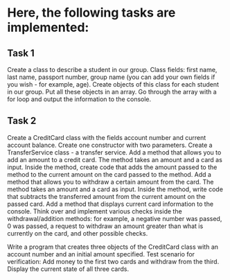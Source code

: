 # Here, the following tasks are implemented:
## Task 1

Create a class to describe a student in our group.
Class fields: first name, last name, passport number, group name (you can add your own fields if you wish - for example, age).
Create objects of this class for each student in our group.
Put all these objects in an array.
Go through the array with a for loop and output the information to the console.
## Task 2

Create a CreditCard class with the fields account number and current account balance.
Create one constructor with two parameters.
Create a TransferService class - a transfer service.
Add a method that allows you to add an amount to a credit card.
The method takes an amount and a card as input. Inside the method, create code that adds the amount passed to the method to the current amount on the card passed to the method.
Add a method that allows you to withdraw a certain amount from the card.
The method takes an amount and a card as input. Inside the method, write code that subtracts the transferred amount from the current amount on the passed card.
Add a method that displays current card information to the console.
Think over and implement various checks inside the withdrawal/addition methods: for example, a negative number was passed, 0 was passed, a request to withdraw an amount greater than what is currently on the card, and other possible checks.

Write a program that creates three objects of the CreditCard class with an account number and an initial amount specified.
Test scenario for verification:
Add money to the first two cards and withdraw from the third.
Display the current state of all three cards.
